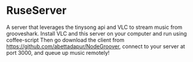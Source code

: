 RuseServer
==================

A server that leverages the tinysong api and VLC to stream music from grooveshark. Install VLC and this server on your computer and run using coffee-script
Then go download the client from https://github.com/abettadapur/NodeGroover, connect to your server at port 3000, and queue up music remotely!
